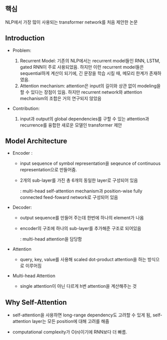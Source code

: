 ## 핵심

NLP에서 가장 많이 사용되는 transformer network를 처음 제안한 논문

## Introduction
+ Problem: 
  1. Recurrent Model: 기존의 NLP에서는 recurrent model들인 RNN, LSTM, gated RNN이 주로 사용되었음. 하지만 이런 recurrent model들은 sequential하게 계산이 되기에, 긴 문장을 학습 시킬 때, 메모리 한계가 존재하였음.  
  2.  Attention mechanism:  attention은 input의 길이와 상관 없이 modeling을 할 수 있다는 장점이 있음. 하지만 recurrent network와 attention mechanism의 조합은 거의 연구되지 않았음

+ Contribution: 
  1. input과 output의 global dependencies를 구할 수 있는 attention과 recurrence를 융합한 새로운 모델인 transformer 제안

## Model Architecture

+ Encoder :

  - input sequence of symbol representation을 seqeunce of continuous representation으로 만들어줌. 

  - 2개의 sub-layer를 가진 총 6개의 동일한 layer로 구성되어 있음

       : multi-head self-attention mechanism과 position-wise fully connected feed-foward network로 구성되어 있음

+ Decoder:

  - output sequence를 만들어 주는데 한번에 하나의 element가 나옴

  - encoder의 구조에 하나의 sub-layer를 추가해준 구조로 되어있음

      :  multi-head attention을 담당함

+ Attention

  - query, key, value를 사용해 scaled dot-product attention을 하는 방식으로 이루어짐

+ Multi-head Attention

  - single attention이 아닌 다르게 h번 attention을 계산해주는 것



## Why Self-Attention

- self-attention을 사용하면 long-range dependency도 고려할 수 있게 됨, self-attention layer는 모든 position에 대해 고려를 해줌

-  computational complexity가 O(n)이기에  RNN보다 더 빠름. 